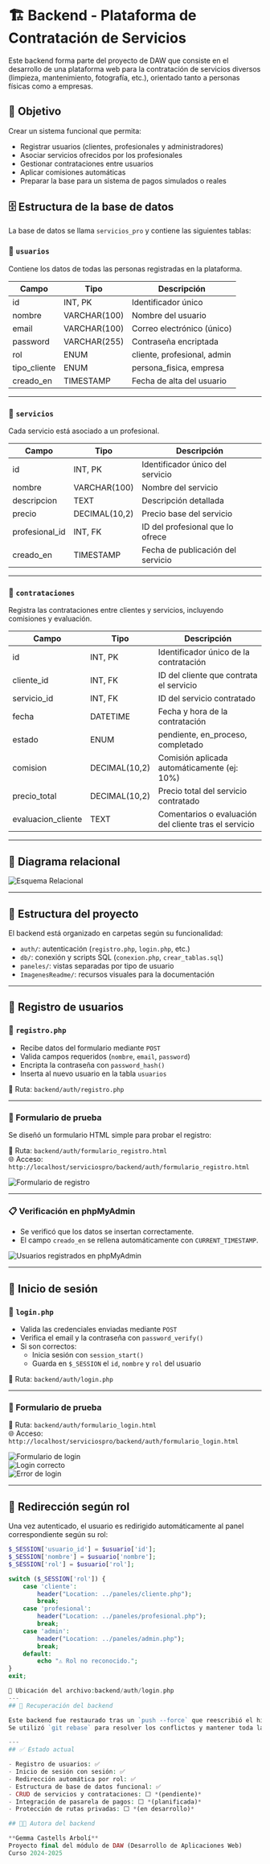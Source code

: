 # 🏗️ Backend - Plataforma de Contratación de Servicios

Este backend forma parte del proyecto de DAW que consiste en el desarrollo de una plataforma web para la contratación de servicios diversos (limpieza, mantenimiento, fotografía, etc.), orientado tanto a personas físicas como a empresas.

## 🎯 Objetivo

Crear un sistema funcional que permita:

- Registrar usuarios (clientes, profesionales y administradores)
- Asociar servicios ofrecidos por los profesionales
- Gestionar contrataciones entre usuarios
- Aplicar comisiones automáticas
- Preparar la base para un sistema de pagos simulados o reales

## 🗄️ Estructura de la base de datos

La base de datos se llama `servicios_pro` y contiene las siguientes tablas:

### 🔹 `usuarios`

Contiene los datos de todas las personas registradas en la plataforma.

| Campo          | Tipo         | Descripción                         |
|----------------|--------------|-------------------------------------|
| id             | INT, PK      | Identificador único                 |
| nombre         | VARCHAR(100) | Nombre del usuario                  |
| email          | VARCHAR(100) | Correo electrónico (único)          |
| password       | VARCHAR(255) | Contraseña encriptada               |
| rol            | ENUM         | cliente, profesional, admin         |
| tipo_cliente   | ENUM         | persona_fisica, empresa             |
| creado_en      | TIMESTAMP    | Fecha de alta del usuario           |

---

### 🔹 `servicios`

Cada servicio está asociado a un profesional.

| Campo           | Tipo          | Descripción                              |
|------------------|---------------|------------------------------------------|
| id               | INT, PK       | Identificador único del servicio         |
| nombre           | VARCHAR(100)  | Nombre del servicio                      |
| descripcion      | TEXT          | Descripción detallada                    |
| precio           | DECIMAL(10,2) | Precio base del servicio                 |
| profesional_id   | INT, FK       | ID del profesional que lo ofrece         |
| creado_en        | TIMESTAMP     | Fecha de publicación del servicio        |

---
### 🔹 `contrataciones`

Registra las contrataciones entre clientes y servicios, incluyendo comisiones y evaluación.

| Campo               | Tipo          | Descripción                                            |
|--------------------|---------------|--------------------------------------------------------|
| id                 | INT, PK       | Identificador único de la contratación                |
| cliente_id         | INT, FK       | ID del cliente que contrata el servicio               |
| servicio_id        | INT, FK       | ID del servicio contratado                            |
| fecha              | DATETIME      | Fecha y hora de la contratación                       |
| estado             | ENUM          | pendiente, en_proceso, completado                     |
| comision           | DECIMAL(10,2) | Comisión aplicada automáticamente (ej: 10%)           |
| precio_total       | DECIMAL(10,2) | Precio total del servicio contratado                  |
| evaluacion_cliente | TEXT          | Comentarios o evaluación del cliente tras el servicio |

---

## 🔗 Diagrama  relacional

![Esquema Relacional](./ImagenesReadme/esquema-relacional.png)


---

## 📁 Estructura del proyecto

El backend está organizado en carpetas según su funcionalidad:

- `auth/`: autenticación (`registro.php`, `login.php`, etc.)
- `db/`: conexión y scripts SQL (`conexion.php`, `crear_tablas.sql`)
- `paneles/`: vistas separadas por tipo de usuario
- `ImagenesReadme/`: recursos visuales para la documentación

---

## 🔐 Registro de usuarios

### 📄 `registro.php`

- Recibe datos del formulario mediante `POST`
- Valida campos requeridos (`nombre`, `email`, `password`)
- Encripta la contraseña con `password_hash()`
- Inserta al nuevo usuario en la tabla `usuarios`

📂 Ruta: `backend/auth/registro.php`

---

### 🧪 Formulario de prueba

Se diseñó un formulario HTML simple para probar el registro:

📂 Ruta: `backend/auth/formulario_registro.html`  
🌐 Acceso: `http://localhost/serviciospro/backend/auth/formulario_registro.html`

![Formulario de registro](ImagenesReadme/formulario-registro.jpg)

---

### 📋 Verificación en phpMyAdmin

- Se verificó que los datos se insertan correctamente.
- El campo `creado_en` se rellena automáticamente con `CURRENT_TIMESTAMP`.

![Usuarios registrados en phpMyAdmin](ImagenesReadme/tabla-usuarios.jpg)

---

## 🔑 Inicio de sesión

### 📄 `login.php`

- Valida las credenciales enviadas mediante `POST`
- Verifica el email y la contraseña con `password_verify()`
- Si son correctos:
  - Inicia sesión con `session_start()`
  - Guarda en `$_SESSION` el `id`, `nombre` y `rol` del usuario

📂 Ruta: `backend/auth/login.php`

---

### 🧪 Formulario de prueba

📂 Ruta: `backend/auth/formulario_login.html`  
🌐 Acceso: `http://localhost/serviciospro/backend/auth/formulario_login.html`

![Formulario de login](ImagenesReadme/formulario-login.jpg)  
![Login correcto](ImagenesReadme/funcionamiento-correcto-login.jpg)  
![Error de login](ImagenesReadme/funcionamiento-usuario-no-existe-login.jpg)

---

## 🔄 Redirección según rol

Una vez autenticado, el usuario es redirigido automáticamente al panel correspondiente según su rol:

```php
$_SESSION['usuario_id'] = $usuario['id'];
$_SESSION['nombre'] = $usuario['nombre'];
$_SESSION['rol'] = $usuario['rol'];

switch ($_SESSION['rol']) {
    case 'cliente':
        header("Location: ../paneles/cliente.php");
        break;
    case 'profesional':
        header("Location: ../paneles/profesional.php");
        break;
    case 'admin':
        header("Location: ../paneles/admin.php");
        break;
    default:
        echo "⚠️ Rol no reconocido.";
}
exit;

📁 Ubicación del archivo:backend/auth/login.php
---
## 🧼 Recuperación del backend

Este backend fue restaurado tras un `push --force` que reescribió el historial.  
Se utilizó `git rebase` para resolver los conflictos y mantener toda la funcionalidad sin perder archivos.

---
## ✅ Estado actual

- Registro de usuarios: ✅  
- Inicio de sesión con sesión: ✅  
- Redirección automática por rol: ✅  
- Estructura de base de datos funcional: ✅  
- CRUD de servicios y contrataciones: ⬜ *(pendiente)*  
- Integración de pasarela de pagos: ⬜ *(planificada)*  
- Protección de rutas privadas: ⬜ *(en desarrollo)*

## 🧑‍💻 Autora del backend

**Gemma Castells Arbolí**  
Proyecto final del módulo de DAW (Desarrollo de Aplicaciones Web)  
Curso 2024-2025




